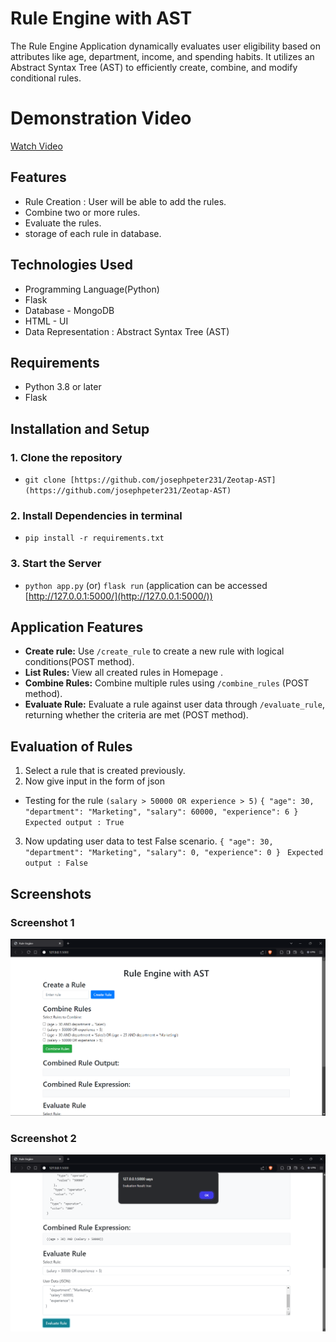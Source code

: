 # Rule Engine with AST

The Rule Engine Application dynamically evaluates user eligibility based on attributes like age, department, income, and spending habits. It utilizes an Abstract Syntax Tree (AST) to efficiently create, combine, and modify conditional rules.

# Demonstration Video

[Watch Video](/Screenshots/20241017-0937-18.1310155.mp4)

## **Features**

- Rule Creation : User will be able to add the rules.
- Combine two or more rules.
- Evaluate the rules. 
- storage of each rule in database.

## **Technologies Used**
- Programming Language(Python)
- Flask
- Database - MongoDB
- HTML - UI
- Data Representation : Abstract Syntax Tree (AST)
## **Requirements**

- Python 3.8 or later
- Flask

## **Installation and Setup**

### 1. Clone the repository
- `git clone [https://github.com/josephpeter231/Zeotap-AST](https://github.com/josephpeter231/Zeotap-AST)`

### 2. Install Dependencies in terminal
- `pip install -r requirements.txt`


### 3. Start the Server
- `python app.py` (or) `flask run`
  (application can be accessed [http://127.0.0.1:5000/](http://127.0.0.1:5000/))

## Application Features
  - **Create rule:** Use `/create_rule` to create a new rule with logical conditions(POST method).
  - **List Rules:**  View all created rules in Homepage .
  - **Combine Rules:** Combine multiple rules using `/combine_rules` (POST method).
  - **Evaluate Rule:** Evaluate a rule against user data through `/evaluate_rule`, returning whether the criteria are met (POST method).

## **Evaluation of Rules**
1. Select a rule that is created previously.
2. Now give input in the form of json 
  - Testing for the rule `(salary > 50000 OR experience > 5)`
  `{
    "age": 30,
    "department": "Marketing",
    "salary": 60000,
    "experience": 6
  }
  `
  `Expected output : True`
3. Now updating user data to test False scenario.
`{
    "age": 30,
    "department": "Marketing",
    "salary": 0,
    "experience": 0
  }
  `
  `Expected output : False`



 
## Screenshots
### Screenshot 1
![Screenshot1](./Screenshots/image.png)

### Screenshot 2
![Screenshot2](./Screenshots/image%20copy.png)




